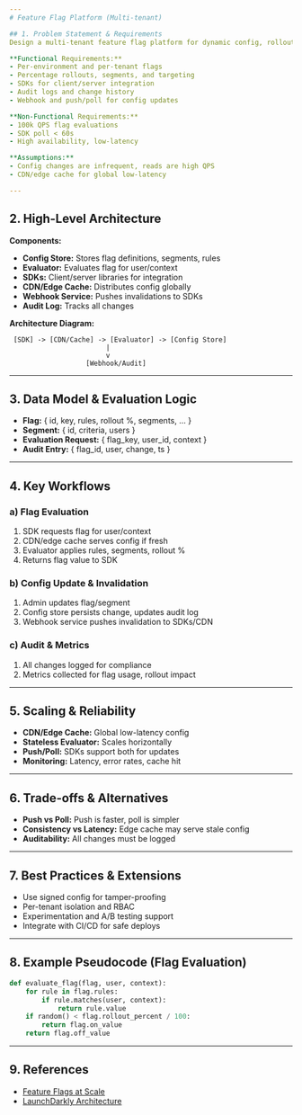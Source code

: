 ```yaml
---
# Feature Flag Platform (Multi-tenant)

## 1. Problem Statement & Requirements
Design a multi-tenant feature flag platform for dynamic config, rollouts, and experimentation at scale.

**Functional Requirements:**
- Per-environment and per-tenant flags
- Percentage rollouts, segments, and targeting
- SDKs for client/server integration
- Audit logs and change history
- Webhook and push/poll for config updates

**Non-Functional Requirements:**
- 100k QPS flag evaluations
- SDK poll < 60s
- High availability, low-latency

**Assumptions:**
- Config changes are infrequent, reads are high QPS
- CDN/edge cache for global low-latency

---
```

## 2. High-Level Architecture

**Components:**
- **Config Store:** Stores flag definitions, segments, rules
- **Evaluator:** Evaluates flag for user/context
- **SDKs:** Client/server libraries for integration
- **CDN/Edge Cache:** Distributes config globally
- **Webhook Service:** Pushes invalidations to SDKs
- **Audit Log:** Tracks all changes

**Architecture Diagram:**
```
 [SDK] -> [CDN/Cache] -> [Evaluator] -> [Config Store]
                        |
                        v
                   [Webhook/Audit]
```

---
## 3. Data Model & Evaluation Logic

- **Flag:** { id, key, rules, rollout %, segments, ... }
- **Segment:** { id, criteria, users }
- **Evaluation Request:** { flag_key, user_id, context }
- **Audit Entry:** { flag_id, user, change, ts }

---
## 4. Key Workflows

### a) Flag Evaluation
1. SDK requests flag for user/context
2. CDN/edge cache serves config if fresh
3. Evaluator applies rules, segments, rollout %
4. Returns flag value to SDK

### b) Config Update & Invalidation
1. Admin updates flag/segment
2. Config store persists change, updates audit log
3. Webhook service pushes invalidation to SDKs/CDN

### c) Audit & Metrics
1. All changes logged for compliance
2. Metrics collected for flag usage, rollout impact

---
## 5. Scaling & Reliability

- **CDN/Edge Cache:** Global low-latency config
- **Stateless Evaluator:** Scales horizontally
- **Push/Poll:** SDKs support both for updates
- **Monitoring:** Latency, error rates, cache hit

---
## 6. Trade-offs & Alternatives

- **Push vs Poll:** Push is faster, poll is simpler
- **Consistency vs Latency:** Edge cache may serve stale config
- **Auditability:** All changes must be logged

---
## 7. Best Practices & Extensions

- Use signed config for tamper-proofing
- Per-tenant isolation and RBAC
- Experimentation and A/B testing support
- Integrate with CI/CD for safe deploys

---
## 8. Example Pseudocode (Flag Evaluation)
```python
def evaluate_flag(flag, user, context):
    for rule in flag.rules:
        if rule.matches(user, context):
            return rule.value
    if random() < flag.rollout_percent / 100:
        return flag.on_value
    return flag.off_value
```

---
## 9. References
- [Feature Flags at Scale](https://martinfowler.com/articles/feature-toggles.html)
- [LaunchDarkly Architecture](https://launchdarkly.com/how-it-works/)

